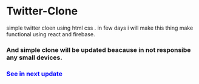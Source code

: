 # Twitter-Clone
simple twitter cloen using html css . in few days i will make this thing make functional using react and firebase. 
### And simple clone will be updated beacause in not responsibe any small devices.  <h3 style="color:blue;">See in next update</h3>
